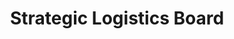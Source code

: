 ---
layout: article
title: Strategic Logistics Board
description: 
  - This board shows the Stocks of various big companys as well as the OHLC values
lang: en
weight: 500
isDraft: true
ref: Strategic_Logistics_Board
category:
image: Strategic_Logistics_Board_en.png
image_thumbnail: 
download: Strategic_Logistics_Board_en.pbmx
overview_description:
overview_benefits:
overview_data_sources:
---